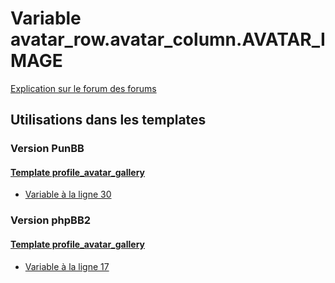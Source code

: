 # Variable avatar_row.avatar_column.AVATAR_IMAGE
[Explication sur le forum des forums](http://forum.forumactif.com/t294113-listing-des-variables#avatar_row.avatar_column.AVATAR_IMAGE)

## Utilisations dans les templates

### Version PunBB

#### [Template profile_avatar_gallery](punbb/profile_avatar_gallery.md)
* [Variable à la ligne 30](../punbb/profile_avatar_gallery.tpl#L30)

### Version phpBB2

#### [Template profile_avatar_gallery](subsilver/profile_avatar_gallery.md)
* [Variable à la ligne 17](../subsilver/profile_avatar_gallery.tpl#L17)